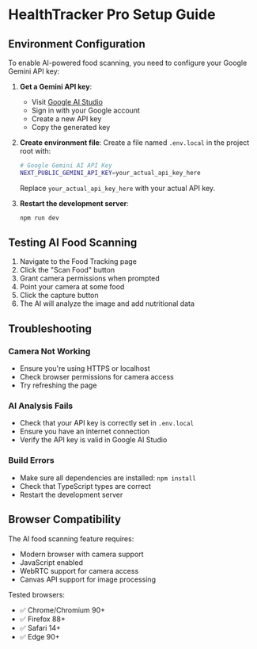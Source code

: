 # HealthTracker Pro Setup Guide

## Environment Configuration

To enable AI-powered food scanning, you need to configure your Google Gemini API key:

1. **Get a Gemini API key**:
   - Visit [Google AI Studio](https://makersuite.google.com/app/apikey)
   - Sign in with your Google account
   - Create a new API key
   - Copy the generated key

2. **Create environment file**:
   Create a file named `.env.local` in the project root with:

   ```bash
   # Google Gemini AI API Key
   NEXT_PUBLIC_GEMINI_API_KEY=your_actual_api_key_here
   ```

   Replace `your_actual_api_key_here` with your actual API key.

3. **Restart the development server**:
   ```bash
   npm run dev
   ```

## Testing AI Food Scanning

1. Navigate to the Food Tracking page
2. Click the "Scan Food" button
3. Grant camera permissions when prompted
4. Point your camera at some food
5. Click the capture button
6. The AI will analyze the image and add nutritional data

## Troubleshooting

### Camera Not Working
- Ensure you're using HTTPS or localhost
- Check browser permissions for camera access
- Try refreshing the page

### AI Analysis Fails
- Check that your API key is correctly set in `.env.local`
- Ensure you have an internet connection
- Verify the API key is valid in Google AI Studio

### Build Errors
- Make sure all dependencies are installed: `npm install`
- Check that TypeScript types are correct
- Restart the development server

## Browser Compatibility

The AI food scanning feature requires:
- Modern browser with camera support
- JavaScript enabled
- WebRTC support for camera access
- Canvas API support for image processing

Tested browsers:
- ✅ Chrome/Chromium 90+
- ✅ Firefox 88+
- ✅ Safari 14+
- ✅ Edge 90+ 